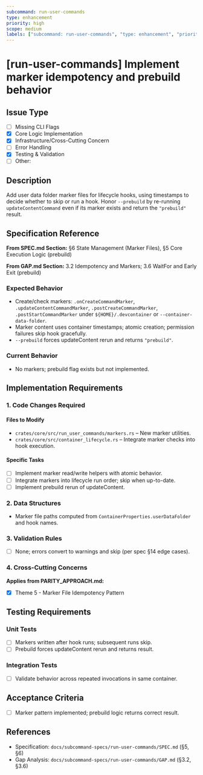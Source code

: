 ```yaml
---
subcommand: run-user-commands
type: enhancement
priority: high
scope: medium
labels: ["subcommand: run-user-commands", "type: enhancement", "priority: high", "area: markers"]
---
```


# [run-user-commands] Implement marker idempotency and prebuild behavior

## Issue Type
- [ ] Missing CLI Flags
- [x] Core Logic Implementation
- [x] Infrastructure/Cross-Cutting Concern
- [ ] Error Handling
- [x] Testing & Validation
- [ ] Other: 

## Description
Add user data folder marker files for lifecycle hooks, using timestamps to decide whether to skip or run a hook. Honor `--prebuild` by re-running `updateContentCommand` even if its marker exists and return the `"prebuild"` result.

## Specification Reference

**From SPEC.md Section:** §6 State Management (Marker Files), §5 Core Execution Logic (prebuild)

**From GAP.md Section:** 3.2 Idempotency and Markers; 3.6 WaitFor and Early Exit (prebuild)

### Expected Behavior
- Create/check markers: `.onCreateCommandMarker`, `.updateContentCommandMarker`, `.postCreateCommandMarker`, `.postStartCommandMarker` under `${HOME}/.devcontainer` or `--container-data-folder`.
- Marker content uses container timestamps; atomic creation; permission failures skip hook gracefully.
- `--prebuild` forces updateContent rerun and returns `"prebuild"`.

### Current Behavior
- No markers; prebuild flag exists but not implemented.

## Implementation Requirements

### 1. Code Changes Required

#### Files to Modify
- `crates/core/src/run_user_commands/markers.rs` – New marker utilities.
- `crates/core/src/container_lifecycle.rs` – Integrate marker checks into hook execution.

#### Specific Tasks
- [ ] Implement marker read/write helpers with atomic behavior.
- [ ] Integrate markers into lifecycle run order; skip when up-to-date.
- [ ] Implement prebuild rerun of updateContent.

### 2. Data Structures
- Marker file paths computed from `ContainerProperties.userDataFolder` and hook names.

### 3. Validation Rules
- [ ] None; errors convert to warnings and skip (per spec §14 edge cases).

### 4. Cross-Cutting Concerns

**Applies from PARITY_APPROACH.md:**
- [x] Theme 5 - Marker File Idempotency Pattern

## Testing Requirements

### Unit Tests
- [ ] Markers written after hook runs; subsequent runs skip.
- [ ] Prebuild forces updateContent rerun and returns result.

### Integration Tests
- [ ] Validate behavior across repeated invocations in same container.

## Acceptance Criteria
- [ ] Marker pattern implemented; prebuild logic returns correct result.

## References
- Specification: `docs/subcommand-specs/run-user-commands/SPEC.md` (§5, §6)
- Gap Analysis: `docs/subcommand-specs/run-user-commands/GAP.md` (§3.2, §3.6)
